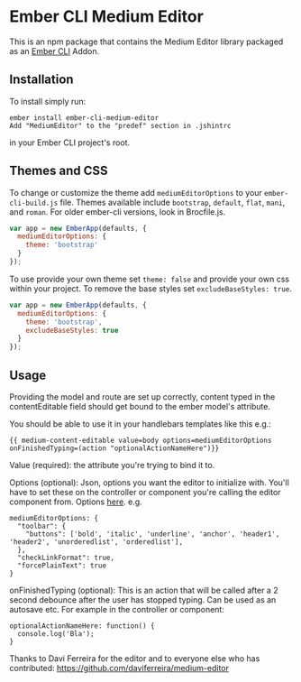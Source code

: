 # Ember CLI Medium Editor

This is an npm package that contains the Medium Editor library
packaged as an [Ember CLI](https://github.com/ember-cli/ember-cli) Addon.


## Installation
To install simply run:

```
ember install ember-cli-medium-editor
Add "MediumEditor" to the "predef" section in .jshintrc
```
in your Ember CLI project's root.

## Themes and CSS
To change or customize the theme add `mediumEditorOptions` to your
`ember-cli-build.js` file. Themes available include `bootstrap`, `default`,
`flat`, `mani`, and `roman`. For older ember-cli versions, look in Brocfile.js.

```javascript
var app = new EmberApp(defaults, {
  mediumEditorOptions: {
    theme: 'bootstrap'
  }
});
```

To use provide your own theme set `theme: false` and provide your own css within
your project. To remove the base styles set `excludeBaseStyles: true`.

```javascript
var app = new EmberApp(defaults, {
  mediumEditorOptions: {
    theme: 'bootstrap',
    excludeBaseStyles: true
  }
});
```

## Usage
Providing the model and route are set up correctly, content typed in the contentEditable field should get bound to the ember model's attribute.

You should be able to use it in your handlebars templates like this e.g.:
```
{{ medium-content-editable value=body options=mediumEditorOptions onFinishedTyping=(action "optionalActionNameHere")}}
```

Value (required): the attribute you're trying to bind it to.

Options (optional): Json, options you want the editor to initialize with. You'll have to set these on the controller or component you're calling the editor component from. Options [here](https://github.com/daviferreira/medium-editor). e.g.
```
mediumEditorOptions: {
  "toolbar": {
    "buttons": ['bold', 'italic', 'underline', 'anchor', 'header1', 'header2', 'unorderedlist', 'orderedlist'],
  },
  "checkLinkFormat": true,
  "forcePlainText": true
}
```

onFinishedTyping (optional): This is an action that will be called after a 2 second debounce after the user has stopped typing. Can be used as an autosave etc. For example in the controller or component:
```
optionalActionNameHere: function() {
  console.log('Bla');
}
```


Thanks to Davi Ferreira for the editor and to everyone else who has contributed:
https://github.com/daviferreira/medium-editor
